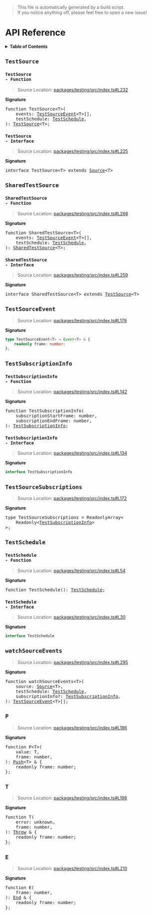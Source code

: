 > This file is automatically generated by a build script.<br>If you notice anything off, please feel free to open a new issue!

# API Reference

<details><summary><b>Table of Contents</b></summary><br>

1. [<code>TestSource</code>](#testsource) - [<code>Function</code>](#testsource-function), [<code>Interface</code>](#testsource-interface)
2. [<code>SharedTestSource</code>](#sharedtestsource) - [<code>Function</code>](#sharedtestsource-function), [<code>Interface</code>](#sharedtestsource-interface)
3. [<code>TestSourceEvent</code>](#testsourceevent)
4. [<code>TestSubscriptionInfo</code>](#testsubscriptioninfo) - [<code>Function</code>](#testsubscriptioninfo-function), [<code>Interface</code>](#testsubscriptioninfo-interface)
5. [<code>TestSourceSubscriptions</code>](#testsourcesubscriptions)
6. [<code>TestSchedule</code>](#testschedule) - [<code>Function</code>](#testschedule-function), [<code>Interface</code>](#testschedule-interface)
7. [<code>watchSourceEvents</code>](#watchsourceevents)
8. [<code>P</code>](#p)
9. [<code>T</code>](#t)
10. [<code>E</code>](#e)</details>

## <code>TestSource</code>

### <a name="testsource-function"></a><code>TestSource - Function</code>

> Source Location: [packages\/testing\/src\/index.ts#L232](..\/..\/..\/packages\/testing\/src\/index.ts#L232)

<b>Signature</b>

<pre>function TestSource&lt;T&gt;(<br>    events: <a href="#testsourceevent">TestSourceEvent</a>&lt;T&gt;[],<br>    testSchedule: <a href="#testschedule-interface">TestSchedule</a>,<br>): <a href="#testsource-interface">TestSource</a>&lt;T&gt;;</pre>

### <a name="testsource-interface"></a><code>TestSource - Interface</code>

> Source Location: [packages\/testing\/src\/index.ts#L225](..\/..\/..\/packages\/testing\/src\/index.ts#L225)

<b>Signature</b>

<pre>interface TestSource&lt;T&gt; extends <a href="../core/basics.md#source-interface">Source</a>&lt;T&gt; </pre>

## <code>SharedTestSource</code>

### <a name="sharedtestsource-function"></a><code>SharedTestSource - Function</code>

> Source Location: [packages\/testing\/src\/index.ts#L266](..\/..\/..\/packages\/testing\/src\/index.ts#L266)

<b>Signature</b>

<pre>function SharedTestSource&lt;T&gt;(<br>    events: <a href="#testsourceevent">TestSourceEvent</a>&lt;T&gt;[],<br>    testSchedule: <a href="#testschedule-interface">TestSchedule</a>,<br>): <a href="#sharedtestsource-interface">SharedTestSource</a>&lt;T&gt;;</pre>

### <a name="sharedtestsource-interface"></a><code>SharedTestSource - Interface</code>

> Source Location: [packages\/testing\/src\/index.ts#L259](..\/..\/..\/packages\/testing\/src\/index.ts#L259)

<b>Signature</b>

<pre>interface SharedTestSource&lt;T&gt; extends <a href="#testsource-interface">TestSource</a>&lt;T&gt; </pre>

## <code>TestSourceEvent</code>

> Source Location: [packages\/testing\/src\/index.ts#L179](..\/..\/..\/packages\/testing\/src\/index.ts#L179)

<b>Signature</b>

```ts
type TestSourceEvent<T> = Event<T> & {
    readonly frame: number;
};
```

## <code>TestSubscriptionInfo</code>

### <a name="testsubscriptioninfo-function"></a><code>TestSubscriptionInfo - Function</code>

> Source Location: [packages\/testing\/src\/index.ts#L142](..\/..\/..\/packages\/testing\/src\/index.ts#L142)

<b>Signature</b>

<pre>function TestSubscriptionInfo(<br>    subscriptionStartFrame: number,<br>    subscriptionEndFrame: number,<br>): <a href="#testsubscriptioninfo-interface">TestSubscriptionInfo</a>;</pre>

### <a name="testsubscriptioninfo-interface"></a><code>TestSubscriptionInfo - Interface</code>

> Source Location: [packages\/testing\/src\/index.ts#L134](..\/..\/..\/packages\/testing\/src\/index.ts#L134)

<b>Signature</b>

```ts
interface TestSubscriptionInfo 
```

## <code>TestSourceSubscriptions</code>

> Source Location: [packages\/testing\/src\/index.ts#L172](..\/..\/..\/packages\/testing\/src\/index.ts#L172)

<b>Signature</b>

<pre>type TestSourceSubscriptions = ReadonlyArray&lt;<br>    Readonly&lt;<a href="#testsubscriptioninfo-interface">TestSubscriptionInfo</a>&gt;<br>&gt;;</pre>

## <code>TestSchedule</code>

### <a name="testschedule-function"></a><code>TestSchedule - Function</code>

> Source Location: [packages\/testing\/src\/index.ts#L54](..\/..\/..\/packages\/testing\/src\/index.ts#L54)

<b>Signature</b>

<pre>function TestSchedule(): <a href="#testschedule-interface">TestSchedule</a>;</pre>

### <a name="testschedule-interface"></a><code>TestSchedule - Interface</code>

> Source Location: [packages\/testing\/src\/index.ts#L30](..\/..\/..\/packages\/testing\/src\/index.ts#L30)

<b>Signature</b>

```ts
interface TestSchedule 
```

## <code>watchSourceEvents</code>

> Source Location: [packages\/testing\/src\/index.ts#L295](..\/..\/..\/packages\/testing\/src\/index.ts#L295)

<b>Signature</b>

<pre>function watchSourceEvents&lt;T&gt;(<br>    source: <a href="../core/basics.md#source-interface">Source</a>&lt;T&gt;,<br>    testSchedule: <a href="#testschedule-interface">TestSchedule</a>,<br>    subscriptionInfo?: <a href="#testsubscriptioninfo-interface">TestSubscriptionInfo</a>,<br>): <a href="#testsourceevent">TestSourceEvent</a>&lt;T&gt;[];</pre>

## <code>P</code>

> Source Location: [packages\/testing\/src\/index.ts#L186](..\/..\/..\/packages\/testing\/src\/index.ts#L186)

<b>Signature</b>

<pre>function P&lt;T&gt;(<br>    value: T,<br>    frame: number,<br>): <a href="../core/basics.md#push-interface">Push</a>&lt;T&gt; & {<br>    readonly frame: number;<br>};</pre>

## <code>T</code>

> Source Location: [packages\/testing\/src\/index.ts#L198](..\/..\/..\/packages\/testing\/src\/index.ts#L198)

<b>Signature</b>

<pre>function T(<br>    error: unknown,<br>    frame: number,<br>): <a href="../core/basics.md#throw-interface">Throw</a> & {<br>    readonly frame: number;<br>};</pre>

## <code>E</code>

> Source Location: [packages\/testing\/src\/index.ts#L210](..\/..\/..\/packages\/testing\/src\/index.ts#L210)

<b>Signature</b>

<pre>function E(<br>    frame: number,<br>): <a href="../core/basics.md#end-interface">End</a> & {<br>    readonly frame: number;<br>};</pre>
